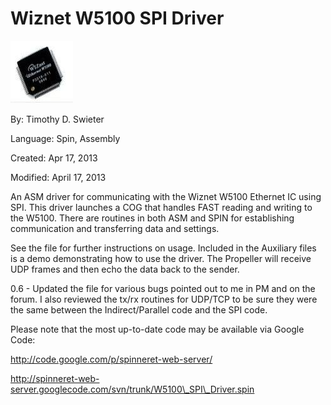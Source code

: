 # Wiznet W5100 SPI Driver

![W5100_1.jpg](W5100_1.jpg)

By: Timothy D. Swieter

Language: Spin, Assembly

Created: Apr 17, 2013

Modified: April 17, 2013

An ASM driver for communicating with the Wiznet W5100 Ethernet IC using SPI. This driver launches a COG that handles FAST reading and writing to the W5100. There are routines in both ASM and SPIN for establishing communication and transferring data and settings.

See the file for further instructions on usage. Included in the Auxiliary files is a demo demonstrating how to use the driver. The Propeller will receive UDP frames and then echo the data back to the sender.

0.6 - Updated the file for various bugs pointed out to me in PM and on the forum. I also reviewed the tx/rx routines for UDP/TCP to be sure they were the same between the Indirect/Parallel code and the SPI code.

Please note that the most up-to-date code may be available via Google Code:

http://code.google.com/p/spinneret-web-server/

http://spinneret-web-server.googlecode.com/svn/trunk/W5100\_SPI\_Driver.spin
